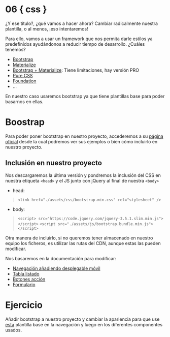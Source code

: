 # 06 { css }
¿Y ese título?, ¿qué vamos a hacer ahora? Cambiar radicalmente nuestra plantilla, o al menos, ¡eso intentaremos!

Para ello, vamos a usar un framework que nos permita darle estilos ya predefinidos ayudándonos a reducir tiempo de desarrollo. ¿Cuáles tenemos? 
- [Bootstrap](https://getbootstrap.com/)
- [Materialize](https://materializecss.com/)
- [Bootstrap + Materialize](https://mdbootstrap.com/): Tiene limitaciones, hay versión PRO
- [Pure CSS](https://purecss.io/)
- [Foundation](https://get.foundation/)
- ...

En nuestro caso usaremos bootstrap ya que tiene plantillas base para poder basarnos en ellas.

# Boostrap
Para poder poner bootstrap en nuestro proyecto, accederemos a su [página oficial](https://getbootstrap.com/docs/4.6/getting-started/introduction/) desde la cual podremos ver sus ejemplos o bien cómo incluirlo en nuestro proyecto. 

## Inclusión en nuestro proyecto
Nos descargaremos la última versión y pondremos la inclusión del CSS en nuestra etiqueta `<head>` y el JS junto con jQuery al final de nuestra `<body>`

- head:

> `<link href="./assets/css/bootstrap.min.css" rel="stylesheet" />`

 - body:        

> `<script> src="https://code.jquery.com/jquery-3.5.1.slim.min.js"></script>`
> `<script src="./assets/js/bootstrap.bundle.min.js"></script>`

    
Otra manera de incluirlo, si no queremos tener almacenado en nuestro equipo los ficheros, es utilizar las rutas del CDN, aunque estas las pueden modificar.

Nos basaremos en la documentación para modificar:
- [Navegación añadiendo desplegable móvil](https://getbootstrap.com/docs/4.6/components/navbar/)
- [Tabla listado](https://getbootstrap.com/docs/4.6/content/tables/)
- [Botones acción](https://getbootstrap.com/docs/4.6/components/buttons/)
- [Formulario](https://getbootstrap.com/docs/4.6/components/forms/)

# Ejercicio
Añadir bootstrap a nuestro proyecto y cambiar la apariencia para que use [esta](https://getbootstrap.com/docs/4.6/examples/sticky-footer-navbar/#) plantilla base en la navegación y luego en los diferentes componentes usados.


